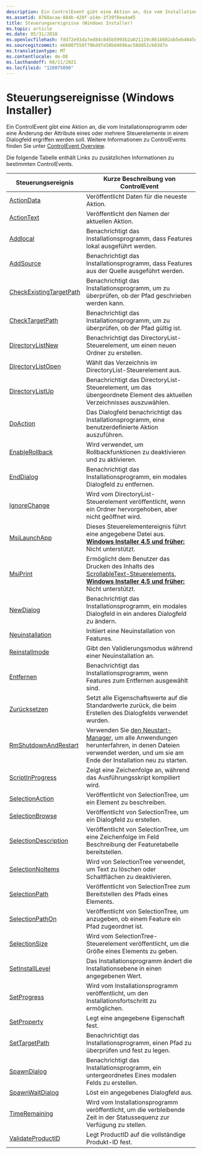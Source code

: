 ```yaml
---
description: Ein ControlEvent gibt eine Aktion an, die vom Installationsprogramm oder eine Änderung der Attribute eines oder mehrere Steuerelemente in einem Dialogfeld ergriffen werden soll. Weitere Informationen zu ControlEvents finden Sie unter ControlEvent Overview.
ms.assetid: 8768acaa-884b-428f-a14e-3f39f8ea4ad5
title: Steuerungsereignisse (Windows Installer)
ms.topic: article
ms.date: 05/31/2018
ms.openlocfilehash: fdd72e93da7ed84c845b5993b2a021119c861b682ab5eb4645c69c723b17a404
ms.sourcegitcommit: e6600f550f79bddfe58bd4696ac50dd52cb03d7e
ms.translationtype: MT
ms.contentlocale: de-DE
ms.lasthandoff: 08/11/2021
ms.locfileid: "120075090"
---
```

# <a name="control-events-windows-installer"></a>Steuerungsereignisse (Windows Installer)

Ein ControlEvent gibt eine Aktion an, die vom Installationsprogramm oder eine Änderung der Attribute eines oder mehrere Steuerelemente in einem Dialogfeld ergriffen werden soll. Weitere Informationen zu ControlEvents finden Sie unter [ControlEvent Overview](controlevent-overview.md).

Die folgende Tabelle enthält Links zu zusätzlichen Informationen zu bestimmten ControlEvents.



| Steuerungsereignis                                                       | Kurze Beschreibung von ControlEvent                                                                                                                                                                             |
|---------------------------------------------------------------------|---------------------------------------------------------------------------------------------------------------------------------------------------------------------------------------------------------------|
| [ActionData](actiondata-controlevent.md)                           | Veröffentlicht Daten für die neueste Aktion.                                                                                                                                                                          |
| [ActionText](actiontext-controlevent.md)                           | Veröffentlicht den Namen der aktuellen Aktion.                                                                                                                                                                     |
| [Addlocal](addlocal-controlevent.md)                               | Benachrichtigt das Installationsprogramm, dass Features lokal ausgeführt werden.                                                                                                                                                               |
| [AddSource](addsource-controlevent.md)                             | Benachrichtigt das Installationsprogramm, dass Features aus der Quelle ausgeführt werden.                                                                                                                                                     |
| [CheckExistingTargetPath](checkexistingtargetpath-controlevent.md) | Benachrichtigt das Installationsprogramm, um zu überprüfen, ob der Pfad geschrieben werden kann.                                                                                                                                                |
| [CheckTargetPath](checktargetpath-controlevent.md)                 | Benachrichtigt das Installationsprogramm, um zu überprüfen, ob der Pfad gültig ist.                                                                                                                                                      |
| [DirectoryListNew](directorylistnew-controlevent.md)               | Benachrichtigt das DirectoryList-Steuerelement, um einen neuen Ordner zu erstellen.                                                                                                                                                    |
| [DirectoryListOpen](directorylistopen-controlevent.md)             | Wählt das Verzeichnis im DirectoryList-Steuerelement aus.                                                                                                                                                           |
| [DirectoryListUp](directorylistup-controlevent.md)                 | Benachrichtigt das DirectoryList-Steuerelement, um das übergeordnete Element des aktuellen Verzeichnisses auszuwählen.                                                                                                                             |
| [DoAction](doaction-controlevent.md)                               | Das Dialogfeld benachrichtigt das Installationsprogramm, eine benutzerdefinierte Aktion auszuführen.                                                                                                                                                 |
| [EnableRollback](enablerollback-controlevent.md)                   | Wird verwendet, um Rollbackfunktionen zu deaktivieren und zu aktivieren.                                                                                                                                                                |
| [EndDialog](enddialog-controlevent.md)                             | Benachrichtigt das Installationsprogramm, ein modales Dialogfeld zu entfernen.                                                                                                                                                          |
| [IgnoreChange](ignorechange-controlevent.md)                       | Wird vom DirectoryList-Steuerelement veröffentlicht, wenn ein Ordner hervorgehoben, aber nicht geöffnet wird.                                                                                                                           |
| [MsiLaunchApp](msilaunchapp-controlevent.md)                       | Dieses Steuerelementereignis führt eine angegebene Datei aus. **[Windows Installer 4.5 und früher:](not-supported-in-windows-installer-4-5.md)** Nicht unterstützt.<br/>                                                       |
| [MsiPrint](msiprint-controlevent.md)                               | Ermöglicht dem Benutzer das Drucken des Inhalts des [ScrollableText-Steuerelements.](scrollabletext-control.md) **[Windows Installer 4.5 und früher:](not-supported-in-windows-installer-4-5.md)** Nicht unterstützt.<br/> |
| [NewDialog](newdialog-controlevent.md)                             | Benachrichtigt das Installationsprogramm, ein modales Dialogfeld in ein anderes Dialogfeld zu ändern.                                                                                                                                  |
| [Neuinstallation](reinstall-controlevent.md)                             | Initiiert eine Neuinstallation von Features.                                                                                                                                                                       |
| [Reinstallmode](reinstallmode-controlevent.md)                     | Gibt den Validierungsmodus während einer Neuinstallation an.                                                                                                                                                        |
| [Entfernen](remove-controlevent.md)                                   | Benachrichtigt das Installationsprogramm, wenn Features zum Entfernen ausgewählt sind.                                                                                                                                                |
| [Zurücksetzen](reset-controlevent.md)                                     | Setzt alle Eigenschaftswerte auf die Standardwerte zurück, die beim Erstellen des Dialogfelds verwendet wurden.                                                                                                                    |
| [RmShutdownAndRestart](rmshutdownandrestart-controlevent.md)       | Verwenden Sie [den Neustart-Manager,](/windows/desktop/RstMgr/restart-manager-portal) um alle Anwendungen herunterfahren, in denen Dateien verwendet werden, und um sie am Ende der Installation neu zu starten.                                                              |
| [ScriptInProgress](scriptinprogress-controlevent.md)               | Zeigt eine Zeichenfolge an, während das Ausführungsskript kompiliert wird.                                                                                                                                                     |
| [SelectionAction](selectionaction-controlevent.md)                 | Veröffentlicht von SelectionTree, um ein Element zu beschreiben.                                                                                                                                                               |
| [SelectionBrowse](selectionbrowse-controlevent.md)                 | Veröffentlicht von SelectionTree, um ein Dialogfeld zu erstellen.                                                                                                                                                             |
| [SelectionDescription](selectiondescription-controlevent.md)       | Veröffentlicht von SelectionTree, um eine Zeichenfolge im Feld Beschreibung der Featuretabelle bereitstellen.                                                                                                                 |
| [SelectionNoItems](selectionnoitems-controlevent.md)               | Wird von SelectionTree verwendet, um Text zu löschen oder Schaltflächen zu deaktivieren.                                                                                                                                                      |
| [SelectionPath](selectionpath-controlevent.md)                     | Veröffentlicht von SelectionTree zum Bereitstellen des Pfads eines Elements.                                                                                                                                                    |
| [SelectionPathOn](selectionpathon-controlevent.md)                 | Veröffentlicht von SelectionTree, um anzugeben, ob einem Feature ein Pfad zugeordnet ist.                                                                                                                     |
| [SelectionSize](selectionsize-controlevent.md)                     | Wird vom SelectionTree-Steuerelement veröffentlicht, um die Größe eines Elements zu geben.                                                                                                                                            |
| [SetInstallLevel](setinstalllevel-controlevent.md)                 | Das Installationsprogramm ändert die Installationsebene in einen angegebenen Wert.                                                                                                                                                |
| [SetProgress](setprogress-controlevent.md)                         | Wird vom Installationsprogramm veröffentlicht, um den Installationsfortschritt zu ermöglichen.                                                                                                                                                  |
| [SetProperty](setproperty-controlevent.md)                         | Legt eine angegebene Eigenschaft fest.                                                                                                                                                                                    |
| [SetTargetPath](settargetpath-controlevent.md)                     | Benachrichtigt das Installationsprogramm, einen Pfad zu überprüfen und fest zu legen.                                                                                                                                                               |
| [SpawnDialog](spawndialog-controlevent.md)                         | Benachrichtigt das Installationsprogramm, ein untergeordnetes Eines modalen Felds zu erstellen.                                                                                                                                                      |
| [SpawnWaitDialog](spawnwaitdialog-controlevent.md)                 | Löst ein angegebenes Dialogfeld aus.                                                                                                                                                                              |
| [TimeRemaining](timeremaining-controlevent.md)                     | Wird vom Installationsprogramm veröffentlicht, um die verbleibende Zeit in der Statussequenz zur Verfügung zu stellen.                                                                                                                            |
| [ValidateProductID](validateproductid-controlevent.md)             | Legt ProductID auf die vollständige Produkt-ID fest.                                                                                                                                                                        |



 

 

